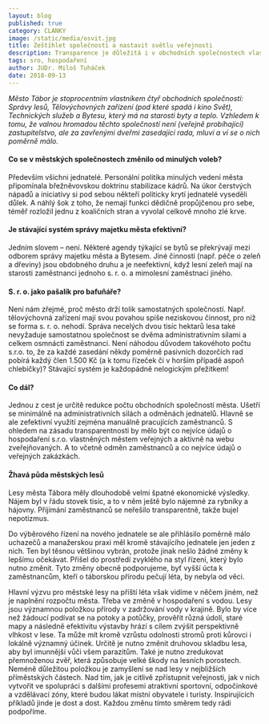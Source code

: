 ```yaml
---
layout: blog
published: true
category: CLANKY
image: /static/media/osvit.jpg
title: Zeštíhlet společnosti a nastavit světlu veřejnosti
description: Transparence je důležitá i v obchodních společnostech vlastněných městem.
tags: sro, hospodaření
author: JUDr. Miloš Tuháček
date: 2018-09-13
---
```



_Město Tábor je stoprocentním vlastníkem čtyř obchodních společností: Správy lesů,
Tělovýchovných zařízení (pod které spadá i kino Svět), Technických služeb a Bytesu, který má na starosti byty a teplo.
Vzhledem k tomu, že valnou hromadou těchto společností není (veřejně probíhající) zastupitelstvo, ale za zavřenými dveřmi zasedající rada, mluví a ví se o nich poměrně málo._

#### Co se v městských společnostech změnilo od minulých voleb?

Především všichni jednatelé. Personální politika minulých vedení města připomínala břežněvovskou doktrínu stabilizace kádrů. Na úkor čerstvých nápadů a iniciativy si pod sebou někteří politicky krytí jednatelé vyseděli důlek. A náhlý šok z toho, že nemají funkci dědičně propůjčenou pro sebe, téměř rozložil jednu z koaličních stran a vyvolal celkově mnoho zlé krve.

#### Je stávající systém správy majetku města efektivní?

Jedním slovem – není. Některé agendy týkající se bytů se překrývají mezi odborem správy
majetku města a Bytesem. Jiné činnosti (např. péče o zeleň a dřeviny) jsou obdobného druhu a je neefektivní, když lesní zeleň mají na starosti zaměstnanci jednoho s. r. o. a mimolesní zaměstnaci jiného.

#### S. r. o. jako pašalík pro bafuňáře?

Není nám zřejmé, proč město drží tolik samostatných společností. Např. tělovýchovná
zařízení mají svou povahou spíše neziskovou činnost, pro níž se forma s. r. o. nehodí. Správa necelých dvou tisíc hektarů lesa také nevyžaduje samostatnou společnost se dvěma
administrativním silami a celkem osmnácti zaměstnanci. Není náhodou důvodem takovéhoto
počtu s.r.o. to, že za každé zasedání někdy poměrně pasivních dozorčích rad pobírá každý
člen 1.500 Kč (a k tomu řízeček či v horším případě aspoň chlebíčky)? Stávající
systém je každopádně nelogickým přežitkem!

#### Co dál?

Jednou z cest je určitě redukce počtu obchodních společností města. Ušetří se minimálně na
administrativních silách a odměnách jednatelů. Hlavně se ale zefektivní využití zejména manuálně pracujících zaměstnanců.
S ohledem na zásadu transparentnosti by mělo být co nejvíce údajů o hospodaření s.r.o. vlastněných městem veřejných a aktivně na webu zveřejňovaných. A to včetně odměn zaměstnanců a co nejvíce údajů o veřejných zakázkách.

#### Žhavá půda městských lesů

Lesy města Tábora měly dlouhodobě velmi špatné ekonomické výsledky. Nájem byl v řádu
stovek tisíc, a to v něm ještě bylo nájemné za rybníky a hájovny. Přijímání zaměstnanců se
neřešilo transparentně, takže bujel nepotizmus.

Do výběrového řízení na nového jednatele se ale přihlásilo poměrně málo uchazečů a
manažerskou praxi měl kromě stávajícího jednatele jen jeden z nich. Ten byl těsnou většinou
vybrán, protože jinak nešlo žádné změny k lepšímu očekávat. Přišel do prostředí zvyklého na styl řízení, který bylo nutno změnit. Tyto změny obecně podporujeme, byť vyšší úcta
k zaměstnancům, kteří o táborskou přírodu pečují léta, by nebyla od věci.

Hlavní výzvu pro městské lesy na příští léta však vidíme v něčem jiném, než je naplnění
rozpočtu města. Třeba ve změně v hospodaření s vodou. Lesy jsou významnou položkou
přírody v zadržování vody v krajině.
Bylo by více než žádoucí podívat se na potoky a potůčky, prověřit různá údolí, staré mapy a následně efektivitu výstavby hrází s cílem zvýšit
perspektivně vlhkost v lese.
Ta může mít kromě vzrůstu odolnosti stromů proti kůrovci i
lokálně významný účinek.
Určitě je nutno změnit druhovou skladbu lesa, aby byl imunnější
vůči všem parazitům.
Také je nutno zredukovat přemnoženou zvěř, která způsobuje velké
škody na lesních porostech. Neméně důležitou položkou je zamyšlení se nad lesy v nejbližších příměstských částech.
Nad tím, jak je citlivě zpřístupnit veřejnosti, jak v nich
vytvořit ve spolupráci s dalšími profesemi atraktivní sportovní, odpočinkové a vzdělávací
zóny, které budou lákat místní obyvatele i turisty.
Inspirujících příkladů jinde je dost a dost.
Každou změnu tímto směrem tedy rádi podpoříme.
